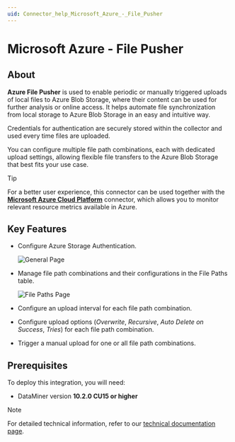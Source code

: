 ```yaml
---
uid: Connector_help_Microsoft_Azure_-_File_Pusher
---
```


# Microsoft Azure - File Pusher

## About

**Azure File Pusher** is used to enable periodic or manually triggered uploads of local files to Azure Blob Storage, where their content can be used for further analysis or online access. It helps automate file synchronization from local storage to Azure Blob Storage in an easy and intuitive way.

Credentials for authentication are securely stored within the collector and used every time files are uploaded.

You can configure multiple file path combinations, each with dedicated upload settings, allowing flexible file transfers to the Azure Blob Storage that best fits your use case.

> [!TIP]
> For a better user experience, this connector can be used together with the [**Microsoft Azure Cloud Platform**](xref:Connector_help_Microsoft_Azure) connector, which allows you to monitor relevant resource metrics available in Azure.

## Key Features

- Configure Azure Storage Authentication.

  ![General Page](~/connector/images/MicrosoftAzure_FilePusher_General_Page.png)

- Manage file path combinations and their configurations in the File Paths table.

  ![File Paths Page](~/connector/images/MicrosoftAzure_FilePusher_FilePaths_Page.png)

- Configure an upload interval for each file path combination.

- Configure upload options (*Overwrite*, *Recursive*, *Auto Delete on Success*, *Tries*) for each file path combination.

- Trigger a manual upload for one or all file path combinations.

## Prerequisites

To deploy this integration, you will need:

- DataMiner version **10.2.0 CU15 or higher**

> [!NOTE]
> For detailed technical information, refer to our [technical documentation page](xref:Connector_help_Microsoft_Azure_-_File_Pusher_Technical_Page).
